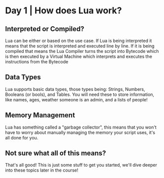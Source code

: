 # Day 1 | How does Lua work?

## Interpreted or Compiled?

Lua can be either or based on the use case. If Lua is being interpreted it means that the script is interpreted and executed line by line. If it is being compiled that means the Lua Compiler turns the script into Bytecode which is then executed by a Virtual Machine which interprets and executes the instructions from the Bytecode

## Data Types

Lua supports basic data types, those types being: Strings, Numbers, Booleans (or bools), and Tables. You will need these to store information, like names, ages, weather someone is an admin, and a lists of people!

## Memory Management

Lua has something called a "garbage collector", this means that you won't have to worry about manually managing the memory your script uses, it's all done for you.

## Not sure what all of this means?

That's all good! This is just some stuff to get you started, we'll dive deeper into these topics later in the course!
